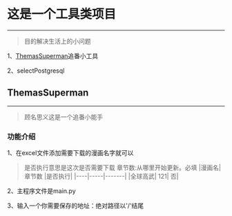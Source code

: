 # 这是一个工具类项目

------

> 目的解决生活上的小问题

1、[ThemasSuperman](/ThemasSuperman/main.py)追番小工具

2、selectPostgresql

## ThemasSuperman

------

> 顾名思义这是一个追番小能手

### 功能介绍

1、在excel文件添加需要下载的漫画名字就可以
  
 >是否执行意思是这次是否需要下载
 >章节数:从哪里开始更新。必填
|漫画名|	章节数	|是否执行|
|----|-----|-------|
|全球高武|	121|	否|

2、主程序文件是main.py

3、输入一个你需要保存的地址：绝对路径以'/'结尾
